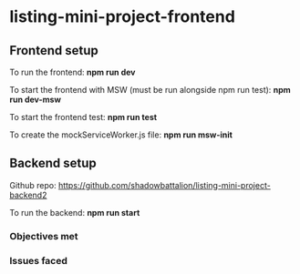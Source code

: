 # listing-mini-project-frontend

## Frontend setup

To run the frontend: 
  <b>npm run dev</b>

To start the frontend with MSW (must be run alongside npm run test):
  <b>npm run dev-msw</b>

To start the frontend test:
 <b> npm run test</b>

To create the mockServiceWorker.js file:
 <b> npm run msw-init</b>



## Backend setup
Github repo: https://github.com/shadowbattalion/listing-mini-project-backend2

To run the backend:
<b>npm run start</b>



### Objectives met





### Issues faced
